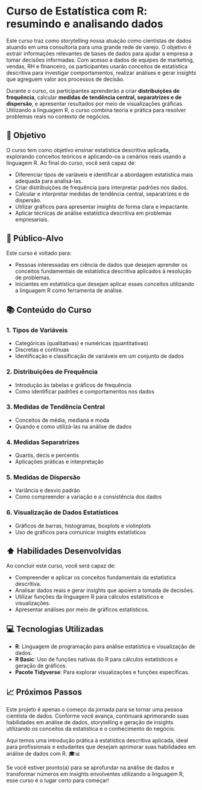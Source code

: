 # Curso de Estatística com R: resumindo e analisando dados

Este curso traz como storytelling nossa atuação como cientistas de dados atuando em uma consultoria para uma grande rede de varejo. O objetivo é extrair informações relevantes de bases de dados para ajudar a empresa a tomar decisões informadas. Com acesso a dados de equipes de marketing, vendas, RH e financeiro, os participantes usarão conceitos de estatística descritiva para investigar comportamentos, realizar análises e gerar insights que agreguem valor aos processos de decisão.

Durante o curso, os participantes aprenderão a criar **distribuições de frequência**, calcular **medidas de tendência central, separatrizes e de dispersão**, e apresentar resultados por meio de visualizações gráficas. Utilizando a linguagem R, o curso combina teoria e prática para resolver problemas reais no contexto de negócios.

## 🎯 Objetivo

O curso tem como objetivo ensinar estatística descritiva aplicada, explorando conceitos teóricos e aplicando-os a cenários reais usando a linguagem R. Ao final do curso, você será capaz de:
- Diferenciar tipos de variáveis e identificar a abordagem estatística mais adequada para analisá-las.
- Criar distribuições de frequência para interpretar padrões nos dados.
- Calcular e interpretar medidas de tendência central, separatrizes e de dispersão.
- Utilizar gráficos para apresentar insights de forma clara e impactante.
- Aplicar técnicas de análise estatística descritiva em problemas empresariais.

## 👥 Público-Alvo

Este curso é voltado para:
- Pessoas interessadas em ciência de dados que desejam aprender os conceitos fundamentais de estatística descritiva aplicados à resolução de problemas.
- Iniciantes em estatística que desejam aplicar esses conceitos utilizando a linguagem R como ferramenta de análise.

## 📚 Conteúdo do Curso

### 1. Tipos de Variáveis
- Categóricas (qualitativas) e numéricas (quantitativas)
- Discretas e contínuas
- Identificação e classificação de variáveis em um conjunto de dados

### 2. Distribuições de Frequência
- Introdução às tabelas e gráficos de frequência
- Como identificar padrões e comportamentos nos dados

### 3. Medidas de Tendência Central
- Conceitos de média, mediana e moda
- Quando e como utilizá-las na análise de dados

### 4. Medidas Separatrizes
- Quartis, decis e percentis
- Aplicações práticas e interpretação

### 5. Medidas de Dispersão
- Variância e desvio padrão
- Como compreender a variação e a consistência dos dados

### 6. Visualização de Dados Estatísticos
- Gráficos de barras, histogramas, boxplots e violinplots
- Uso de gráficos para comunicar insights estatísticos

## ⬆️ Habilidades Desenvolvidas

Ao concluir este curso, você será capaz de:
- Compreender e aplicar os conceitos fundamentais da estatística descritiva.
- Analisar dados reais e gerar insights que apoiem a tomada de decisões.
- Utilizar funções da linguagem R para cálculos estatísticos e visualizações.
- Apresentar análises por meio de gráficos estatísticos.

## 💻 Tecnologias Utilizadas

- **R**: Linguagem de programação para análise estatística e visualização de dados.
- **R Basic**: Uso de funções nativas do R para cálculos estatísticos e geração de gráficos.
- **Pacote Tidyverse**: Para explorar visualizações e funções específicas.

## 📈 Próximos Passos
Este projeto é apenas o começo da jornada para se tornar uma pessoa cientista de dados. Conforme você avança, continuará aprimorando suas habilidades em análise de dados, storytelling e geração de insights utilizando os conceitos da estatística e o conhecimento do negócio.

Aqui temos uma introdução prática à estatística descritiva aplicada, ideal para profissionais e estudantes que desejam aprimorar suas habilidades em análise de dados com R. 🎓📊

Se você estiver pronto(a) para se aprofundar na análise de dados e transformar números em insights envolventes utilizando a linguagem R, esse curso é o lugar certo para começar!

